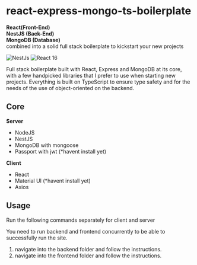 # react-express-mongo-ts-boilerplate
**React(Front-End)**<br/>
**NestJS (Back-End)**<br/>
**MongoDB (Database)**<br/>
combined into a solid full stack boilerplate to kickstart your new projects

![NestJs](https://img.shields.io/badge/express-4.17.x-green.svg)
![React 16](https://img.shields.io/badge/reactjs-16.13.x-green.svg)

Full stack boilerplate built with React, Express and MongoDB at its core, with a few handpicked libraries that I prefer to use when starting new projects. Everything is built on TypeScript to ensure type safety and for the needs of the use of object-oriented on the backend.

## Core

**Server**
- NodeJS
- NestJS
- MongoDB with mongoose
- Passport with jwt (*havent install yet)

**Client**
- React
- Material UI (*havent install yet)
- Axios


## Usage

Run the following commands separately for client and server

You need to run backend and frontend concurrently to be able to successfully run the site.

1. navigate into the backend folder and follow the instructions.
2. navigate into the frontend folder and follow the instructions.

